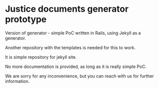 # Justice documents generator prototype

Version of generator - simple PoC written in Rails, using Jekyll as a generator.

Another repository with the templates is needed for this to work.

It is simple repository for jekyll site.

No more documentation is provided, as long as it is really simple PoC.

We are sorry for any inconvenience, but you can reach with us for further information.
